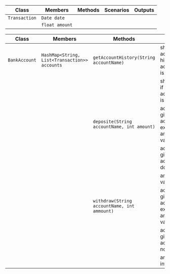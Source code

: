 | Class         | Members        | Methods | Scenarios | Outputs |
|---------------|----------------|---------|-----------|---------|
| `Transaction` | `Date date`    |         |           |         |
|               | `float amount` |         |           |         |

| Class         | Members                                       | Methods                                                        | Scenarios                                                   | Outputs |
|---------------|-----------------------------------------------|----------------------------------------------------------------|-------------------------------------------------------------|---------|
| `BankAccount` | `HashMap<String, List<Transaction>> accounts` | `getAccountHistory(String accountName)`                        | showing accounts history if accountName is valid            | String  |
|               |                                               |                                                                | showing error if accountName is not valid                   | String  |
|               |                                               | `deposite(String accountName, int amount)`                     | account with given accountName exists and amount is valid   | true    |
|               |                                               |                                                                | account with given accountName do not exists                | false   |
|               |                                               |                                                                | amount is in valid                                          | false   |
|               |                                               | `withdraw(String accountName, int ammount)`                    | account with given accountName exists and amount is valid   | float   |
|               |                                               |                                                                | account with given accountName not exists                   | float   |
|               |                                               |                                                                | amount is invalid                                           | float   |
